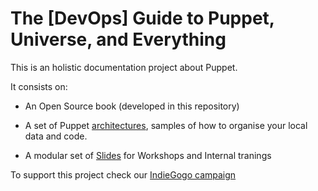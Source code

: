 # The [DevOps] Guide to Puppet, Universe, and Everything

This is an holistic documentation project about Puppet.

It consists on:

- An Open Source book (developed in this repository)

- A set of Puppet [architectures](https://github.com/example42/puppetguide-architectures), samples of how to organise your local data and code.

- A modular set of [Slides](https://github.com/example42/puppetguide-slides) for Workshops and Internal tranings


To support this project check our [IndieGogo campaign](https://www.indiegogo.com/campaigns/the-devops-guide-to-puppet-universe-and) 
